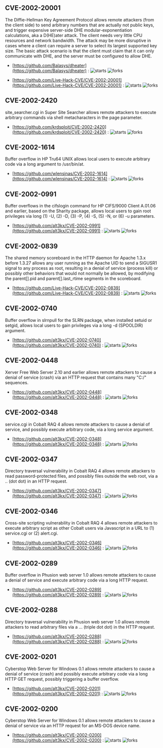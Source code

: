 ## CVE-2002-20001
 The Diffie-Hellman Key Agreement Protocol allows remote attackers (from the client side) to send arbitrary numbers that are actually not public keys, and trigger expensive server-side DHE modular-exponentiation calculations, aka a D(HE)ater attack. The client needs very little CPU resources and network bandwidth. The attack may be more disruptive in cases where a client can require a server to select its largest supported key size. The basic attack scenario is that the client must claim that it can only communicate with DHE, and the server must be configured to allow DHE.



- [https://github.com/Balasys/dheater](https://github.com/Balasys/dheater) :  ![starts](https://img.shields.io/github/stars/Balasys/dheater.svg) ![forks](https://img.shields.io/github/forks/Balasys/dheater.svg)

- [https://github.com/Live-Hack-CVE/CVE-2002-20001](https://github.com/Live-Hack-CVE/CVE-2002-20001) :  ![starts](https://img.shields.io/github/stars/Live-Hack-CVE/CVE-2002-20001.svg) ![forks](https://img.shields.io/github/forks/Live-Hack-CVE/CVE-2002-20001.svg)

## CVE-2002-2420
 site_searcher.cgi in Super Site Searcher allows remote attackers to execute arbitrary commands via shell metacharacters in the page parameter.



- [https://github.com/krdsploit/CVE-2002-2420](https://github.com/krdsploit/CVE-2002-2420) :  ![starts](https://img.shields.io/github/stars/krdsploit/CVE-2002-2420.svg) ![forks](https://img.shields.io/github/forks/krdsploit/CVE-2002-2420.svg)

## CVE-2002-1614
 Buffer overflow in HP Tru64 UNIX allows local users to execute arbitrary code via a long argument to /usr/bin/at.



- [https://github.com/wlensinas/CVE-2002-1614](https://github.com/wlensinas/CVE-2002-1614) :  ![starts](https://img.shields.io/github/stars/wlensinas/CVE-2002-1614.svg) ![forks](https://img.shields.io/github/forks/wlensinas/CVE-2002-1614.svg)

## CVE-2002-0991
 Buffer overflows in the cifslogin command for HP CIFS/9000 Client A.01.06 and earlier, based on the Sharity package, allows local users to gain root privileges via long (1) -U, (2) -D, (3) -P, (4) -S, (5) -N, or (6) -u parameters.



- [https://github.com/alt3kx/CVE-2002-0991](https://github.com/alt3kx/CVE-2002-0991) :  ![starts](https://img.shields.io/github/stars/alt3kx/CVE-2002-0991.svg) ![forks](https://img.shields.io/github/forks/alt3kx/CVE-2002-0991.svg)

## CVE-2002-0839
 The shared memory scoreboard in the HTTP daemon for Apache 1.3.x before 1.3.27 allows any user running as the Apache UID to send a SIGUSR1 signal to any process as root, resulting in a denial of service (process kill) or possibly other behaviors that would not normally be allowed, by modifying the parent[].pid and parent[].last_rtime segments in the scoreboard.



- [https://github.com/Live-Hack-CVE/CVE-2002-0839](https://github.com/Live-Hack-CVE/CVE-2002-0839) :  ![starts](https://img.shields.io/github/stars/Live-Hack-CVE/CVE-2002-0839.svg) ![forks](https://img.shields.io/github/forks/Live-Hack-CVE/CVE-2002-0839.svg)

## CVE-2002-0740
 Buffer overflow in slrnpull for the SLRN package, when installed setuid or setgid, allows local users to gain privileges via a long -d (SPOOLDIR) argument.



- [https://github.com/alt3kx/CVE-2002-0740](https://github.com/alt3kx/CVE-2002-0740) :  ![starts](https://img.shields.io/github/stars/alt3kx/CVE-2002-0740.svg) ![forks](https://img.shields.io/github/forks/alt3kx/CVE-2002-0740.svg)

## CVE-2002-0448
 Xerver Free Web Server 2.10 and earlier allows remote attackers to cause a denial of service (crash) via an HTTP request that contains many &quot;C:/&quot; sequences.



- [https://github.com/alt3kx/CVE-2002-0448](https://github.com/alt3kx/CVE-2002-0448) :  ![starts](https://img.shields.io/github/stars/alt3kx/CVE-2002-0448.svg) ![forks](https://img.shields.io/github/forks/alt3kx/CVE-2002-0448.svg)

## CVE-2002-0348
 service.cgi in Cobalt RAQ 4 allows remote attackers to cause a denial of service, and possibly execute arbitrary code, via a long service argument.



- [https://github.com/alt3kx/CVE-2002-0348](https://github.com/alt3kx/CVE-2002-0348) :  ![starts](https://img.shields.io/github/stars/alt3kx/CVE-2002-0348.svg) ![forks](https://img.shields.io/github/forks/alt3kx/CVE-2002-0348.svg)

## CVE-2002-0347
 Directory traversal vulnerability in Cobalt RAQ 4 allows remote attackers to read password-protected files, and possibly files outside the web root, via a .. (dot dot) in an HTTP request.



- [https://github.com/alt3kx/CVE-2002-0347](https://github.com/alt3kx/CVE-2002-0347) :  ![starts](https://img.shields.io/github/stars/alt3kx/CVE-2002-0347.svg) ![forks](https://img.shields.io/github/forks/alt3kx/CVE-2002-0347.svg)

## CVE-2002-0346
 Cross-site scripting vulnerability in Cobalt RAQ 4 allows remote attackers to execute arbitrary script as other Cobalt users via Javascript in a URL to (1) service.cgi or (2) alert.cgi.



- [https://github.com/alt3kx/CVE-2002-0346](https://github.com/alt3kx/CVE-2002-0346) :  ![starts](https://img.shields.io/github/stars/alt3kx/CVE-2002-0346.svg) ![forks](https://img.shields.io/github/forks/alt3kx/CVE-2002-0346.svg)

## CVE-2002-0289
 Buffer overflow in Phusion web server 1.0 allows remote attackers to cause a denial of service and execute arbitrary code via a long HTTP request.



- [https://github.com/alt3kx/CVE-2002-0289](https://github.com/alt3kx/CVE-2002-0289) :  ![starts](https://img.shields.io/github/stars/alt3kx/CVE-2002-0289.svg) ![forks](https://img.shields.io/github/forks/alt3kx/CVE-2002-0289.svg)

## CVE-2002-0288
 Directory traversal vulnerability in Phusion web server 1.0 allows remote attackers to read arbitrary files via a ... (triple dot dot) in the HTTP request.



- [https://github.com/alt3kx/CVE-2002-0288](https://github.com/alt3kx/CVE-2002-0288) :  ![starts](https://img.shields.io/github/stars/alt3kx/CVE-2002-0288.svg) ![forks](https://img.shields.io/github/forks/alt3kx/CVE-2002-0288.svg)

## CVE-2002-0201
 Cyberstop Web Server for Windows 0.1 allows remote attackers to cause a denial of service (crash) and possibly execute arbitrary code via a long HTTP GET request, possibly triggering a buffer overflow.



- [https://github.com/alt3kx/CVE-2002-0201](https://github.com/alt3kx/CVE-2002-0201) :  ![starts](https://img.shields.io/github/stars/alt3kx/CVE-2002-0201.svg) ![forks](https://img.shields.io/github/forks/alt3kx/CVE-2002-0201.svg)

## CVE-2002-0200
 Cyberstop Web Server for Windows 0.1 allows remote attackers to cause a denial of service via an HTTP request for an MS-DOS device name.



- [https://github.com/alt3kx/CVE-2002-0200](https://github.com/alt3kx/CVE-2002-0200) :  ![starts](https://img.shields.io/github/stars/alt3kx/CVE-2002-0200.svg) ![forks](https://img.shields.io/github/forks/alt3kx/CVE-2002-0200.svg)
